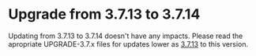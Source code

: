 # Upgrade from 3.7.13 to 3.7.14

Updating from 3.7.13 to 3.7.14 doesn't have any impacts. Please read the apropriate UPGRADE-3.7.x files for updates lower as [3.7.13](UPGRADE-3.7.13.md) to this version.

